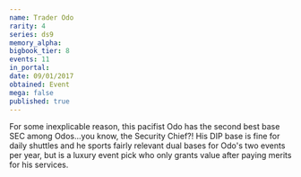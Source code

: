 ```yaml
---
name: Trader Odo
rarity: 4
series: ds9
memory_alpha:
bigbook_tier: 8
events: 11
in_portal:
date: 09/01/2017
obtained: Event
mega: false
published: true
---
```


For some inexplicable reason, this pacifist Odo has the second best base SEC among Odos...you know, the Security Chief?! His DIP base is fine for daily shuttles and he sports fairly relevant dual bases for Odo's two events per year, but is a luxury event pick who only grants value after paying merits for his services.

